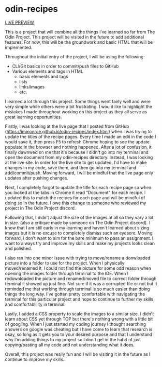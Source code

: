 # odin-recipes

<a href="https://immonroe.github.io/odin-recipes/">LIVE PREVIEW</a>

This is a project that will combine all the
things i've learned so far from The Odin Project. This
project will be visited in the future to add additional features. For now, this will be the groundwork and basic HTML that will be implemented.

Throughout the initial entry of the project, I will be using the following:

- CLI/Git basics in order to commit/push files to GitHub
- Various elements and tags in HTML
    - basic elements and tags
    - lists
    - links/images
    - etc.

I learned a lot through this project. Some things went fairly well and were very simple while others were a bit frustrating. I would like to highlight the mistakes I made throughout working on this project as they all serve as great learning opportunities.

Firstly, I was looking at the live page that I posted from GitHub (https://immonroe.github.io/odin-recipes/index.html) when I was trying to update the titles of the recipe pages. Every time I made an edit in the code I would save it, then press F5 to refresh Chrome hoping to see the update populate in the browser and nothing happened. After a lot of confusion, it finally dawnwed on me that it's because I didn't go into my terminal and open the document from my odin-recipes directory. Instead, I was looking at the live site. In order for the live site to get updated, I'd have to make changes in my code, save them, and then go into my terminal and add/commit/push. Moving forward, I will be mindful that the live page only updates after pushing changes.

Next, I completely forgot to update the title for each recipe page so when you looked at the tabs in Chrome it read "Document" for each recipe. I updated this to match the recipes for each page and will be mindful of doing so in the future. I owe this change to someone who reviewed my project in The Odin Project discord.

Following that, I didn't adjust the size of the images at all so they vary a lot in size. (also a critique made by someone on The Odin Project discord). I know that I am still early in my learning and haven't learned about sizing images but it is no excuse to completely dismiss such an eyesore. Moving forward, I don't want to aim for the bare minimum to pass an assignment. I want to always try and improve my skills and make my projects looks clean and polished.

I also ran into one minor issue with trying to move/rename a donwloaded picture into a folder to use for the project. When I physically moved/renamed it, I could not find the picture for some odd reason when opening the images folder through terminal to the IDE. When I redownloaded the picture and renamed/moved file to correct folder through terminal it showed up just fine. Not sure if it was a corrupted file or not but it reminded me that working through terminal is so much easier than doing things the long way. I've gotten pretty comfortable with navigating the terminal for this particular project and hope to continue to further my skills and comfortablility in terminal.

Lastly, I added a CSS property to scale the images to a similar size. I didn't learn about CSS yet through TOP but there's nothing wrong with a little bit of googling. When I just started my coding journey I thought searching answers on google was cheating but I have come to learn that research is okay, so long as it gets you to your desired purpose and that I understand why I'm adding things to my project so I don't get in the habit of just copying/pasting all my code and not understanding what it does.

Overall, this project was really fun and I will be visiting it in the future as I continue to improve my skills.
